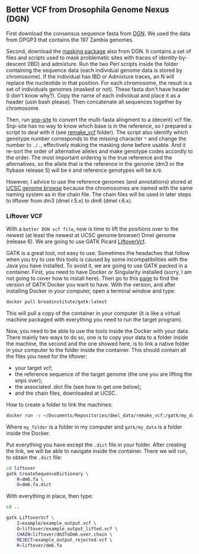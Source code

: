 ## Better VCF from Drosophila Genome Nexus (DGN)

First download the consensus sequence fasta from [DGN](https://www.johnpool.net/genomes.html). We used the data from DPGP3 that contains the 197 Zambia genomes.

Second, download the [masking package](http://johnpool.net/masking.zip) also from DGN. It contains a set of files and scripts used to mask problematic sites with traces of identity-by-descent (IBD) and admixture. Run the two Perl scripts inside the folder containing the sequence data (each individual genome data is stored by chromosome). If the individual has IBD or Admixture traces, an N will replace the nucleotide in that position. For each chromosome, the result is a set of individuals genomes (masked or not). These fasta don't have header (I don't know why?). Copy the name of each individual and place it as a header (usin bash please). Then concatenate all sequences together by chromosome.

Then, run [snp-site](https://sanger-pathogens.github.io/snp-sites/) to convert the multi-fasta alingment to a (decent) vcf file. Snp-site has no way to know which base is in the reference, so I prepared a script to deal with it (see [remake_vcf](https://github.com/vitorpavinato/dmel_data/tree/main/remake_vcf) folder). The script also identify which genotype number corresponds to the missing character `*` and change the number to `./.`, effectively making the masking done before usable. And it re-sort the order of alternative alleles and make genotype codes accordly to the order. The most important ordering is the true reference and the alternatives, so the allele that is the reference in the genome (dm3 or the flybase release 5) will be `0` and reference genotypes will be `0/0`.

However, I advice to use the reference genomes (and annotations) stored at [UCSC genome browse](https://genome.ucsc.edu/cgi-bin/hgGateway) because the chromosomes are named with the same naming system as in the chain file. The chain files will be used in later steps to liftover from dm3 (dmel r.5.x) to dm6 (dmel r.6.x).

### Liftover VCF
With a `better DGN vcf file`, now is time to lift the positions over to the newest (at least the newest at UCSC genome browser) Dmel genome (release 6). We are going to use GATK Picard [LiftoverVcf](https://gatk.broadinstitute.org/hc/en-us/articles/360037060932-LiftoverVcf-Picard). 

GATK is a great tool, not easy to use. Sometimes the headaches that follow when you try to use this tools is caused by some incompatibilities with the Java you have installed. To avoid it, we are going to use GATK packed in a container. First, you need to have Docker or Singularity installed (sorry, I am not going to cover how to install here). Then go to this [page](https://hub.docker.com/r/broadinstitute/gatk/tags/) to find the version of GATK Docker you want to have. With the version, and after installing Docker in your computer, open a terminal window and type:

```zsh
docker pull broadinstitute/gatk:latest
```
This will pull a copy of the container in your computer (it is like a virtual machine packaged with everything you need to run the target program).

Now, you need to be able to use the tools inside the Docker with your data. There mainly two ways to do so, one is to copy your data to a folder inside the machine, the second and the one showed here, is to link a native folder in your computer to the folder inside the container. This should contain all the files you need for the liftover:
- your target vcf;
- the reference sequence of the target genome (the one you are lifting the snps over);
- the associated .dict file (see how to get one below);
- and the chain files, downloaded at UCSC.

How to create a folder to link the machines:
```zsh
docker run -v ~/Documents/Repositories/dmel_data/remake_vcf:/gatk/my_data -it broadinstitute/gatk:latest
```

Where `my_folder` is a folder in my computer and `gatk/my_data` is a folder inside the Docker.

Put everything you have except the `.dict` file in your folder. After creating the link, we will be able to navigate inside the container. There we will run, to obtain the `.dict` file:

```bash
cd liftover
gatk CreateSequenceDictionary \ 
    R=dm6.fa \ 
    O=dm6.fa.dict
```

With everything in place, then type:
```bash
cd ..

gatk LiftoverVcf \  
    I=example/example_output.vcf \ 
    O=liftover/example_output_lifted.vcf \  
    CHAIN=liftover/dm3ToDm6.over.chain \  
    REJECT=example_output_rejected.vcf \  
    R=liftover/dm6.fa

```